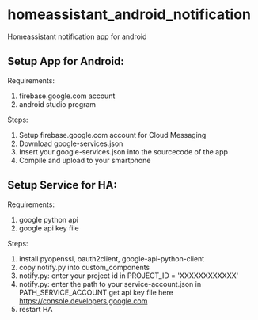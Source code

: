 # homeassistant_android_notification
Homeassistant notification app for android



Setup App for Android:
------------------------

Requirements:
1) firebase.google.com account
2) android studio program

Steps:
1) Setup firebase.google.com account for Cloud Messaging
2) Download google-services.json
3) Insert your google-services.json into the sourcecode of the app
4) Compile and upload to your smartphone

Setup Service for HA:
------------------------

Requirements:
1) google python api
2) google api key file

Steps:
1) install pyopenssl, oauth2client, google-api-python-client
2) copy notify.py into custom_components
3) notify.py: enter your project id in PROJECT_ID = 'XXXXXXXXXXXX' 
4) notify.py: enter the path to your service-account.json in PATH_SERVICE_ACCOUNT
   get api key file here https://console.developers.google.com
5) restart HA


